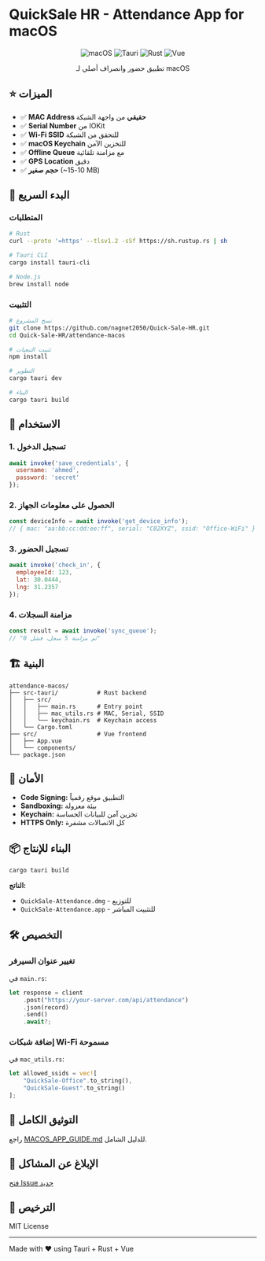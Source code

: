 # QuickSale HR - Attendance App for macOS

<div align="center">

![macOS](https://img.shields.io/badge/macOS-10.13+-blue)
![Tauri](https://img.shields.io/badge/Tauri-1.5-orange)
![Rust](https://img.shields.io/badge/Rust-1.70+-red)
![Vue](https://img.shields.io/badge/Vue-3.0-green)

تطبيق حضور وانصراف أصلي لـ macOS

</div>

## ⭐ الميزات

- ✅ **MAC Address حقيقي** من واجهة الشبكة
- ✅ **Serial Number** من IOKit
- ✅ **Wi-Fi SSID** للتحقق من الشبكة
- ✅ **macOS Keychain** للتخزين الآمن
- ✅ **Offline Queue** مع مزامنة تلقائية
- ✅ **GPS Location** دقيق
- ✅ **حجم صغير** (~10-15 MB)

## 🚀 البدء السريع

### المتطلبات

```bash
# Rust
curl --proto '=https' --tlsv1.2 -sSf https://sh.rustup.rs | sh

# Tauri CLI
cargo install tauri-cli

# Node.js
brew install node
```

### التثبيت

```bash
# نسخ المشروع
git clone https://github.com/nagnet2050/Quick-Sale-HR.git
cd Quick-Sale-HR/attendance-macos

# تثبيت التبعيات
npm install

# التطوير
cargo tauri dev

# البناء
cargo tauri build
```

## 📱 الاستخدام

### 1. تسجيل الدخول
```javascript
await invoke('save_credentials', { 
  username: 'ahmed', 
  password: 'secret' 
});
```

### 2. الحصول على معلومات الجهاز
```javascript
const deviceInfo = await invoke('get_device_info');
// { mac: "aa:bb:cc:dd:ee:ff", serial: "C02XYZ", ssid: "Office-WiFi" }
```

### 3. تسجيل الحضور
```javascript
await invoke('check_in', {
  employeeId: 123,
  lat: 30.0444,
  lng: 31.2357
});
```

### 4. مزامنة السجلات
```javascript
const result = await invoke('sync_queue');
// "تم مزامنة 5 سجل، فشل 0"
```

## 🏗️ البنية

```
attendance-macos/
├── src-tauri/           # Rust backend
│   ├── src/
│   │   ├── main.rs      # Entry point
│   │   ├── mac_utils.rs # MAC, Serial, SSID
│   │   └── keychain.rs  # Keychain access
│   └── Cargo.toml
├── src/                 # Vue frontend
│   ├── App.vue
│   └── components/
└── package.json
```

## 🔐 الأمان

- **Code Signing:** التطبيق موقع رقمياً
- **Sandboxing:** بيئة معزولة
- **Keychain:** تخزين آمن للبيانات الحساسة
- **HTTPS Only:** كل الاتصالات مشفرة

## 📦 البناء للإنتاج

```bash
cargo tauri build
```

**الناتج:**
- `QuickSale-Attendance.dmg` - للتوزيع
- `QuickSale-Attendance.app` - للتثبيت المباشر

## 🛠️ التخصيص

### تغيير عنوان السيرفر

في `main.rs`:
```rust
let response = client
    .post("https://your-server.com/api/attendance")
    .json(record)
    .send()
    .await?;
```

### إضافة شبكات Wi-Fi مسموحة

في `mac_utils.rs`:
```rust
let allowed_ssids = vec![
    "QuickSale-Office".to_string(),
    "QuickSale-Guest".to_string()
];
```

## 📖 التوثيق الكامل

راجع [MACOS_APP_GUIDE.md](../MACOS_APP_GUIDE.md) للدليل الشامل.

## 🐛 الإبلاغ عن المشاكل

[فتح Issue جديد](https://github.com/nagnet2050/Quick-Sale-HR/issues)

## 📄 الترخيص

MIT License

---

Made with ❤️ using Tauri + Rust + Vue
